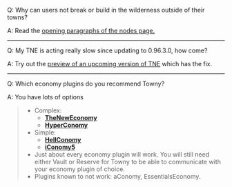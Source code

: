 Q: Why can users not break or build in the wilderness outside of their towns?

A: Read the [opening paragraphs of the nodes page.](https://github.com/TownyAdvanced/Towny/wiki/Towny-Permission-Nodes)

----

Q: My TNE is acting really slow since updating to 0.96.3.0, how come?

A: Try out the [preview of an upcoming version of TNE](https://cdn.discordapp.com/attachments/267902896970924036/772478178135638036/TNE-0.1.1.12.jar) which has the fix.

----

Q: Which economy plugins do you recommend Towny?

A: You have lots of options

>  - Complex:
>    - **[TheNewEconomy](https://www.spigotmc.org/resources/the-new-economy.7805/)**  
>    - **[HyperConomy](https://www.spigotmc.org/resources/hyperconomy-1-13-2.65028/)**
>  - Simple:
>    - **[HellConomy](https://www.spigotmc.org/resources/hellconomy.67355/)**
>    - **[iConomy5](https://github.com/iconomy5legacy/iConomy "May not receive future updates")**
>  - Just about every economy plugin will work. You will still need either Vault or Reserve for Towny to be able to communicate with your economy plugin of choice.
>  - Plugins known to not work: aConomy, EssentialsEconomy.

